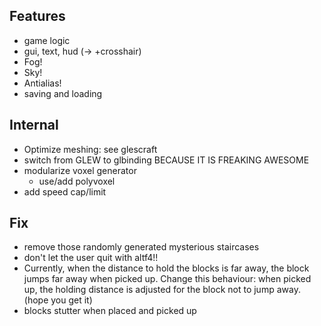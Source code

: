 ## Features
 * game logic
 * gui, text, hud (-> +crosshair)
 * Fog!
 * Sky!
 * Antialias!
 * saving and loading

## Internal
 * Optimize meshing: see glescraft
 * switch from GLEW to glbinding BECAUSE IT IS FREAKING AWESOME
 * modularize voxel generator
   * use/add polyvoxel
 * add speed cap/limit

## Fix
 * remove those randomly generated mysterious staircases
 * don't let the user quit with altf4!!
 * Currently, when the distance to hold the blocks is far away, the block jumps far away when picked up.
   Change this behaviour: when picked up, the holding distance is adjusted for the block not to jump away. (hope you get it)
 * blocks stutter when placed and picked up
